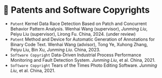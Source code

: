 # 🧾 Patents and Software Copyrights
- ``Patent`` Kernel Data Race Detection Based on Patch and Concurrent Behavior Pattern Analysis. Wenhai Wang (supervisor), *Junming Liu*, Peiyu Liu (supervisor), Lirong Fu. China, 2024. (under review)
- ``Patent`` Method and Device for Automatic Generation of Annotations for Binary Code Text. Wenhai Wang (advisor), Tong Ye, Xuhong Zhang, Peiyu Liu, Bin Xu, *Junming Liu*. China, 2023.
- ``Software Copyright`` Data-Driven Industrial Process Performance Monitoring and Fault Detection System. *Junming Liu*, et al. China, 2021.
- ``Software Copyright`` Tears of the Times Photo Editing Software. *Junming Liu*, et al. China, 2021.